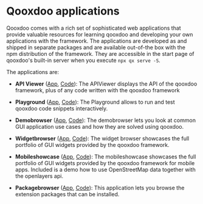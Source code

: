 # Qooxdoo applications

Qooxdoo comes with a rich set of sophisticated web applications that provide
valuable resources for learning qooxdoo and developing your own applications
with the framework. The applications are developed as and shipped in separate
packages and are available out-of-the box with the npm distribution of the 
framework. They are accessible in the start page of qooxdoo's built-in server
when you execute `npx qx serve -S`.

The applications are:

- **API Viewer** 
([App](apps://apiviewer), [Code](https://github.com/qooxdoo/qxl.apiviewer)): 
The APIViewer displays the API of the qooxdoo framework, plus of any code written
with the qooxdoo framework

- **Playground** 
([App](apps://playground), [Code](https://github.com/qooxdoo/qxl.playground)): 
The Playground allows to run and test qooxdoo code snippets interactively.

- **Demobrowser** 
([App](apps://demobrowser), [Code](https://github.com/qooxdoo/qxl.demobrowser)): 
The demobrowser lets you look at common GUI application use cases and how they 
are solved using qooxdoo.

- **Widgetbrowser** 
([App](apps://widgetbrowser), [Code](https://github.com/qooxdoo/qxl.widgetbrowser)):
The widget browser showcases the full portfolio of GUI widgets provided by the
qooxdoo framework.

- **Mobileshowcase** 
([App](apps://mobileshowcase), [Code](https://github.com/qooxdoo/qxl.mobileshowcase)):
The mobileshowcase showcases the full portfolio of GUI widgets provided by the
qooxdoo framework for mobile apps.
Included is a demo how to use OpenStreetMap data together with the openlayers api.

- **Packagebrowser** 
([App](http://www.qooxdoo.org/qxl.packagebrowser), [Code](https://github.com/qooxdoo/qxl.packagebrowser)):
This application lets you browse the extension packages that can be installed.
